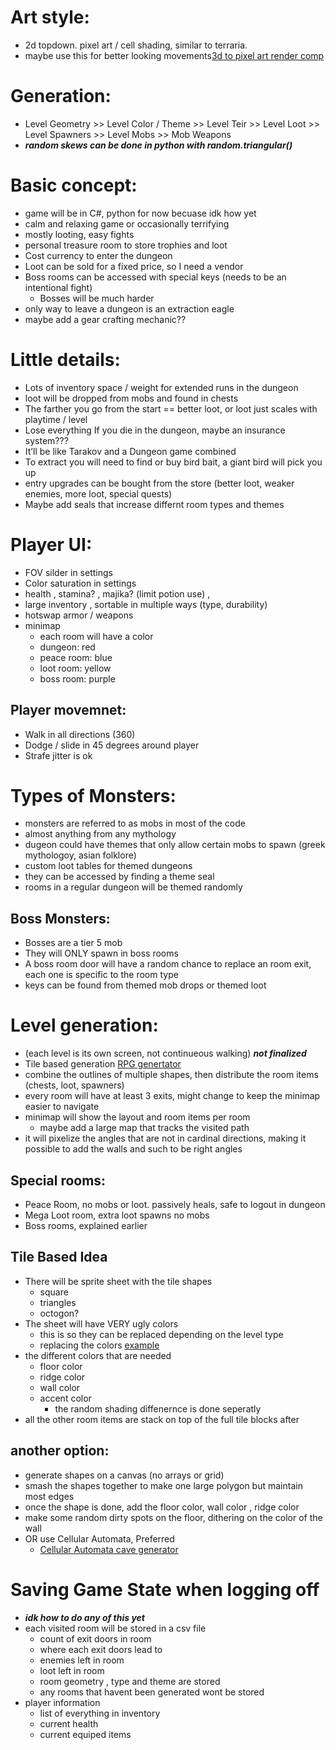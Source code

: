 # Art style:
- 2d topdown. pixel art / cell shading, similar to terraria. 
- maybe use this for better looking movements[3d to pixel art render comp](https://www.youtube.com/watch?v=1FrIBkuq0ZI)

# Generation:
- Level Geometry >> Level Color / Theme >> Level Teir >> Level Loot >> Level Spawners >> Level Mobs >> Mob Weapons
- ***random skews can be done in python with random.triangular()***
# Basic concept: 
- game will be in C#, python for now becuase idk how yet
- calm and relaxing game or occasionally terrifying
- mostly looting, easy fights
- personal treasure room to store trophies and loot
- Cost currency to enter the dungeon
- Loot can be sold for a fixed price, so I need a vendor
- Boss rooms can be accessed with special keys (needs to be an intentional fight)
   - Bosses will be much harder 
- only way to leave a dungeon is an extraction eagle
- maybe add a gear crafting mechanic??
# Little details:
- Lots of inventory space / weight for extended runs in the dungeon
- loot will be dropped from mobs and found in chests
- The farther you go from the start == better loot, or loot just scales with playtime / level
- Lose everything If you die in the dungeon, maybe an insurance system???
- It’ll be like Tarakov and a Dungeon game combined
- To extract you will need to find or buy bird bait, a giant bird will pick you up	
- entry upgrades can be bought from the store (better loot, weaker enemies, more loot, special quests) 
- Maybe add seals that increase differnt room types and themes
# Player UI:
- FOV silder in settings
- Color saturation in settings
- health ,  stamina? , majika? (limit potion use) , 
- large inventory , sortable in multiple ways (type, durability)
- hotswap armor / weapons
- minimap
   - each room will have a color
   - dungeon: red
   - peace room: blue
   - loot room: yellow
   - boss room: purple
   
## Player movemnet:
- Walk in all directions (360)
- Dodge / slide in 45 degrees around player
- Strafe jitter is ok
   
# Types of Monsters:
- monsters are referred to as mobs in most of the code
- almost anything from any mythology
- dugeon could have themes that only allow certain mobs to spawn (greek mythologoy, asian folklore)
- custom loot tables for themed dungeons
- they can be accessed by finding a theme seal
- rooms in a regular dungeon will be themed randomly
## Boss Monsters:
- Bosses are a tier 5 mob
- They will ONLY spawn in boss rooms
- A boss room door will have a random chance to replace an room exit, each one is specific to the room type
- keys can be found from themed mob drops or themed loot

# Level generation: 
- (each level is its own screen, not continueous walking) ***not finalized***
- Tile based generation [RPG genertator](https://donjon.bin.sh/)
- combine the outlines of multiple shapes, then distribute the room items (chests, loot, spawners)
- every room will have at least 3 exits, might change to keep the minimap easier to navigate
- minimap will show the layout and room items per room
   - maybe add a large map that tracks the visited path
- it will pixelize the angles that are not in cardinal directions, making it possible to add the walls and such to be right angles

## Special rooms:
- Peace Room, no mobs or loot. passively heals, safe to logout in dungeon
- Mega Loot room, extra loot spawns no mobs
- Boss rooms, explained earlier

## Tile Based Idea
- There will be sprite sheet with the tile shapes
   - square
   - triangles 
   - octogon?
- The sheet will have VERY ugly colors
   - this is so they can be replaced depending on the level type
   - replacing the colors [example](https://www.youtube.com/watch?v=HsOKwUwL1bE)
- the different colors that are needed
   - floor color
   - ridge color
   - wall color
   - accent color
      - the random shading diffenernce is done seperatly
- all the other room items are stack on top of the full tile blocks after


## another option:
- generate shapes on a canvas (no arrays or grid)
- smash the shapes together to make one large polygon but maintain most edges
- once the shape is done, add the floor color, wall color , ridge color
- make some random dirty spots on the floor, dithering on the color of the wall
- OR use Cellular Automata, Preferred 
   - [Cellular Automata cave generator](http://pixelenvy.ca/wa/ca_cave.html)

# Saving Game State when logging off
- ***idk how to do any of this yet***
- each visited room will be stored in a csv file
   - count of exit doors in room
   - where each exit doors lead to
   - enemies left in room
   - loot left in room
   - room geometry , type and theme are stored
   - any rooms that havent been generated wont be stored
- player information
   - list of everything in inventory
   - current health
   - current equiped items

